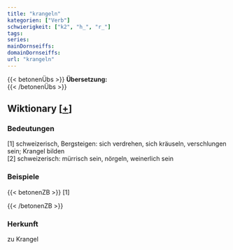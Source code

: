 ```yaml
---
title: "krangeln"
kategorien: ["Verb"]
schwierigkeit: ["k2", "h_", "r_"]
tags:
series:
mainDornseiffs:
domainDornseiffs:
url: "krangeln"
---
```


{{< betonenÜbs >}}
**Übersetzung:**  
{{< /betonenÜbs >}}

## Wiktionary [[+](https://de.wiktionary.org/wiki/krangeln)]

### Bedeutungen
[1] schweizerisch, Bergsteigen: sich verdrehen, sich kräuseln, verschlungen sein; Krangel bilden  
[2] schweizerisch: mürrisch sein, nörgeln, weinerlich sein  

### Beispiele
{{< betonenZB >}}
[1]  

{{< /betonenZB >}}
### Herkunft
zu Krangel  


